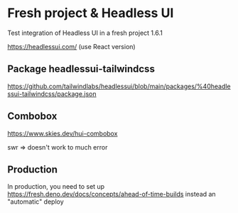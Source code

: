 
# Fresh project & Headless UI

Test integration of Headless UI in a fresh project 1.6.1

https://headlessui.com/ (use React version)

## Package headlessui-tailwindcss

https://github.com/tailwindlabs/headlessui/blob/main/packages/%40headlessui-tailwindcss/package.json

## Combobox

https://www.skies.dev/hui-combobox

swr => doesn't work to much error


## Production

In production, you need to set up https://fresh.deno.dev/docs/concepts/ahead-of-time-builds
instead an "automatic" deploy
